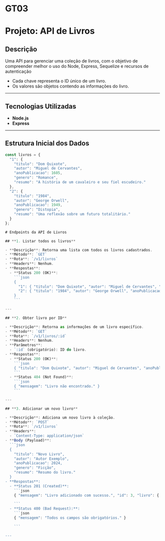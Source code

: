 # GT03
# Projeto: API de Livros

## Descrição

Uma API para gerenciar uma coleção de livros, com o objetivo de compreender melhor o uso do Node, Express, Sequelize e recursos de autenticação  
- Cada chave representa o ID único de um livro.
- Os valores são objetos contendo as informações do livro.

---

## Tecnologias Utilizadas

- **Node.js**
- **Express**

---

## Estrutura Inicial dos Dados

```javascript
const livros = {
  "1": {
    "titulo": "Dom Quixote",
    "autor": "Miguel de Cervantes",
    "anoPublicacao": 1605,
    "genero": "Romance",
    "resumo": "A história de um cavaleiro e seu fiel escudeiro."
  },
  "2": {
    "titulo": "1984",
    "autor": "George Orwell",
    "anoPublicacao": 1949,
    "genero": "Distopia",
    "resumo": "Uma reflexão sobre um futuro totalitário."
  }
};

# Endpoints da API de Livros

## **1. Listar todos os livros**

- **Descrição**: Retorna uma lista com todos os livros cadastrados.  
- **Método**: `GET`  
- **Rota**: `/v1/livros`  
- **Headers**: Nenhum.  
- **Respostas**:
  - **Status 200 (OK)**:
    ```json
    {
      "1": { "titulo": "Dom Quixote", "autor": "Miguel de Cervantes", "anoPublicacao": 1605, "genero": "Romance", "resumo": "A história de um cavaleiro e seu fiel escudeiro." },
      "2": { "titulo": "1984", "autor": "George Orwell", "anoPublicacao": 1949, "genero": "Distopia", "resumo": "Uma reflexão sobre um futuro totalitário." }
    }
    ```

---

## **2. Obter livro por ID**

- **Descrição**: Retorna as informações de um livro específico.  
- **Método**: `GET`  
- **Rota**: `/v1/livros/:id`  
- **Headers**: Nenhum.  
- **Parâmetros**:
  - `:id` (obrigatório): ID do livro.  
- **Respostas**:
  - **Status 200 (OK)**:
    ```json
    { "titulo": "Dom Quixote", "autor": "Miguel de Cervantes", "anoPublicacao": 1605, "genero": "Romance", "resumo": "A história de um cavaleiro e seu fiel escudeiro." }
    ```
  - **Status 404 (Not Found)**:
    ```json
    { "mensagem": "Livro não encontrado." }
    ```

---

## **3. Adicionar um novo livro**

- **Descrição**: Adiciona um novo livro à coleção.  
- **Método**: `POST`  
- **Rota**: `/v1/livros`  
- **Headers**:
  - `Content-Type: application/json`  
- **Body (Payload)**:
  ```json
  {
    "titulo": "Novo Livro",
    "autor": "Autor Exemplo",
    "anoPublicacao": 2024,
    "genero": "Ficção",
    "resumo": "Resumo do livro."
  }
- **Respostas**:
  - **Status 201 (Created)**:
    ```json
    { "mensagem": "Livro adicionado com sucesso.", "id": 3, "livro": { "titulo": "Novo Livro", "autor": "Autor Exemplo", "anoPublicacao": 2024, "genero": "Ficção", "resumo": "Resumo do livro." } }

    ```
  - **Status 400 (Bad Request):**:
    ```json
    { "mensagem": "Todos os campos são obrigatórios." }

    ```

---










